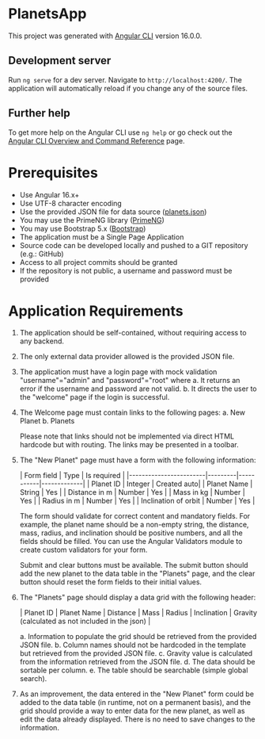 # PlanetsApp

This project was generated with [Angular CLI](https://github.com/angular/angular-cli) version 16.0.0.

## Development server

Run `ng serve` for a dev server. Navigate to `http://localhost:4200/`. The application will automatically reload if you change any of the source files.

## Further help

To get more help on the Angular CLI use `ng help` or go check out the [Angular CLI Overview and Command Reference](https://angular.io/cli) page.

# Prerequisites
- Use Angular 16.x+
- Use UTF-8 character encoding
- Use the provided JSON file for data source ([planets.json](https://github.com/albertotrunk/angular-primeng-bootstrap/blob/master/src/assets/planets.json))
- You may use the PrimeNG library ([PrimeNG](https://primefaces.org/primeng/))
- You may use Bootstrap 5.x ([Bootstrap](https://getbootstrap.com/))
- The application must be a Single Page Application
- Source code can be developed locally and pushed to a GIT repository (e.g.: GitHub)
- Access to all project commits should be granted
- If the repository is not public, a username and password must be provided

# Application Requirements
1. The application should be self-contained, without requiring access to any backend.
2. The only external data provider allowed is the provided JSON file.
3. The application must have a login page with mock validation "username"="admin" and "password"="root" where
   a. It returns an error if the username and password are not valid.
   b. It directs the user to the "welcome" page if the login is successful.
4. The Welcome page must contain links to the following pages:
   a. New Planet
   b. Planets

   Please note that links should not be implemented via direct HTML hardcode but with routing. The links may be presented in a toolbar.

5. The "New Planet" page must have a form with the following information:

   | Form field             | Type    | Is required |
      |------------------------|---------|-----------|-------------|
   | Planet ID              | Integer | Created auto|
   | Planet Name            | String  | Yes         |
   | Distance in m          | Number  | Yes         |
   | Mass in kg             | Number  | Yes         |
   | Radius in m            | Number  | Yes         |
   | Inclination of orbit   | Number  | Yes         |

   The form should validate for correct content and mandatory fields. For example, the planet name should be a non-empty string, the distance, mass, radius, and inclination should be positive numbers, and all the fields should be filled. You can use the Angular Validators module to create custom validators for your form.

   Submit and clear buttons must be available. The submit button should add the new planet to the data table in the "Planets" page, and the clear button should reset the form fields to their initial values.

6. The "Planets" page should display a data grid with the following header:

   | Planet ID | Planet Name | Distance | Mass | Radius | Inclination | Gravity (calculated as not included in the json) |

   a. Information to populate the grid should be retrieved from the provided JSON file.
   b. Column names should not be hardcoded in the template but retrieved from the provided JSON file.
   c. Gravity value is calculated from the information retrieved from the JSON file.
   d. The data should be sortable per column.
   e. The table should be searchable (simple global search).

7. As an improvement, the data entered in the "New Planet" form could be added to the data table (in runtime, not on a permanent basis), and the grid should provide a way to enter data for the new planet, as well as edit the data already displayed. There is no need to save changes to the information.

